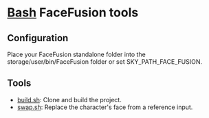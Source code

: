 # [Bash](../../README.md) FaceFusion tools

## Configuration

Place your FaceFusion standalone folder into the storage/user/bin/FaceFusion folder or set
SKY_PATH_FACE_FUSION.

## Tools

- [build.sh](build.sh): Clone and build the project.
- [swap.sh](swap.sh): Replace the character's face from a reference input.
